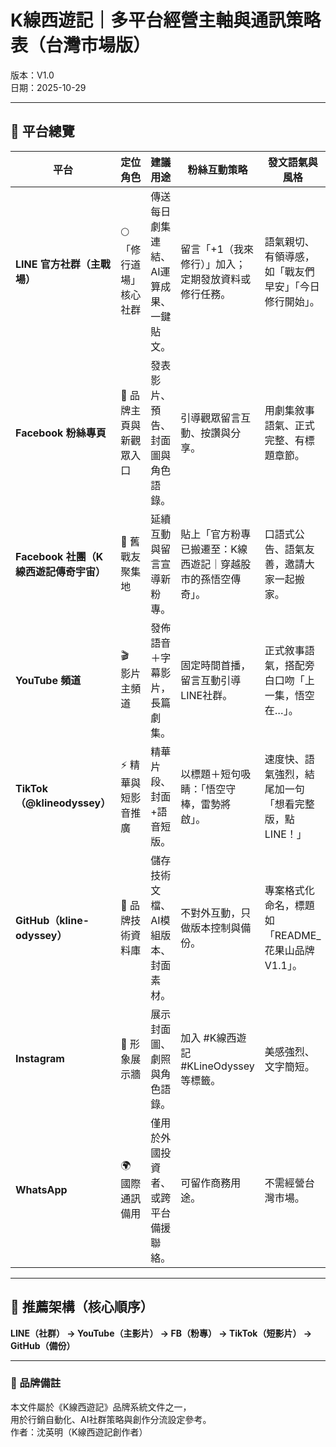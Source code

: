# K線西遊記｜多平台經營主軸與通訊策略表（台灣市場版）

版本：V1.0  
日期：2025-10-29

---

## 🎯 平台總覽

| 平台 | 定位角色 | 建議用途 | 粉絲互動策略 | 發文語氣與風格 |
|------|-----------|-----------|----------------|----------------|
| **LINE 官方社群（主戰場）** | 🌕「修行道場」核心社群 | 傳送每日劇集連結、AI運算成果、一鍵貼文。 | 留言「+1（我來修行）」加入；定期發放資料或修行任務。 | 語氣親切、有領導感，如「戰友們早安」「今日修行開始」。 |
| **Facebook 粉絲專頁** | 📘 品牌主頁與新觀眾入口 | 發表影片、預告、封面圖與角色語錄。 | 引導觀眾留言互動、按讚與分享。 | 用劇集敘事語氣、正式完整、有標題章節。 |
| **Facebook 社團（K線西遊記傳奇宇宙）** | 🏯 舊戰友聚集地 | 延續互動與留言宣導新粉專。 | 貼上「官方粉專已搬遷至：K線西遊記｜穿越股市的孫悟空傳奇」。 | 口語式公告、語氣友善，邀請大家一起搬家。 |
| **YouTube 頻道** | 🎬 影片主頻道 | 發佈語音＋字幕影片，長篇劇集。 | 固定時間首播，留言互動引導LINE社群。 | 正式敘事語氣，搭配旁白口吻「上一集，悟空在…」。 |
| **TikTok（@klineodyssey）** | ⚡ 精華與短影音推廣 | 精華片段、封面+語音短版。 | 以標題＋短句吸睛：「悟空守棒，雷勢將啟」。 | 速度快、語氣強烈，結尾加一句「想看完整版，點LINE！」 |
| **GitHub（kline-odyssey）** | 💾 品牌技術資料庫 | 儲存技術文檔、AI模組版本、封面素材。 | 不對外互動，只做版本控制與備份。 | 專案格式化命名，標題如「README_花果山品牌V1.1」。 |
| **Instagram** | 🌈 形象展示牆 | 展示封面圖、劇照與角色語錄。 | 加入 #K線西遊記 #KLineOdyssey 等標籤。 | 美感強烈、文字簡短。 |
| **WhatsApp** | 🌍 國際通訊備用 | 僅用於外國投資者、或跨平台備援聯絡。 | 可留作商務用途。 | 不需經營台灣市場。 |

---

## 📌 推薦架構（核心順序）
**LINE（社群） → YouTube（主影片） → FB（粉專） → TikTok（短影片） → GitHub（備份）**

---

### 📜 品牌備註
本文件屬於《K線西遊記》品牌系統文件之一，  
用於行銷自動化、AI社群策略與創作分流設定參考。  
作者：沈英明（K線西遊記創作者）

